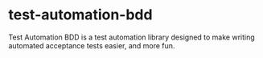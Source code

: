 # test-automation-bdd
Test Automation BDD is a test automation library designed to make writing automated acceptance tests easier, and more fun.
